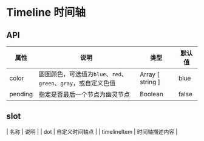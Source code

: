 # Timeline 时间轴

## API

|  属性   | 说明  | 类型 |  默认值 |
|  ----  | ----  | ---- | ---  |
|  color  | 圆圈颜色，可选值为`blue`、`red`、`green`、`gray`，或自定义色值  | Array [ string ] | blue  |
|  pending  | 指定是否最后一个节点为幽灵节点  | Boolean | false  |

## slot

|  名称   | 说明  |
|  dot  | 自定义时间轴点  |
|  timelineItem  | 时间轴描述内容  |
